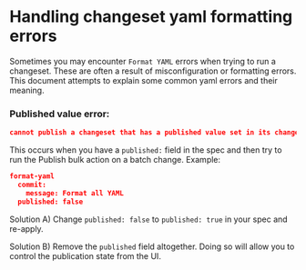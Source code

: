 # Handling changeset yaml formatting errors

Sometimes you may encounter `Format YAML` errors when trying to run a changeset. These are often a result of misconfiguration or formatting errors. This document attempts to explain some common yaml errors and their meaning.

### Published value error:

```json
cannot publish a changeset that has a published value set in its changesetTemplate
```
This occurs when you have a `published:` field in the spec and then try to run the Publish bulk action on a batch change. Example:

```json
format-yaml
  commit:
    message: Format all YAML 
  published: false
```

Solution A) Change `published: false` to `published: true` in your spec and re-apply.

Solution B) Remove the `published` field altogether. Doing so will allow you to control the publication state from the UI.
